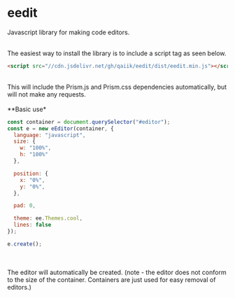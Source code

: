# eedit
Javascript library for making code editors.<br><br>

The easiest way to install the library is to include a script tag as seen below.
```html
<script src="//cdn.jsdelivr.net/gh/qaiik/eedit/dist/eedit.min.js"></script>
```

<br>
This will include the Prism.js and Prism.css dependencies automatically, but will not make any requests.<br><br>
**Basic use*

```js
const container = document.querySelector("#editor");
const e = new eEditor(container, {
  language: "javascript",
  size: {
    w: "100%",
    h: "100%"
  },

  position: {
    x: "0%",
    y: "0%",
  },

  pad: 0,

  theme: ee.Themes.cool,
  lines: false
});

e.create();
```
<br><br>
The editor will automatically be created. (note - the editor does not conform to the size of the container. Containers are just used for easy removal of editors.)

